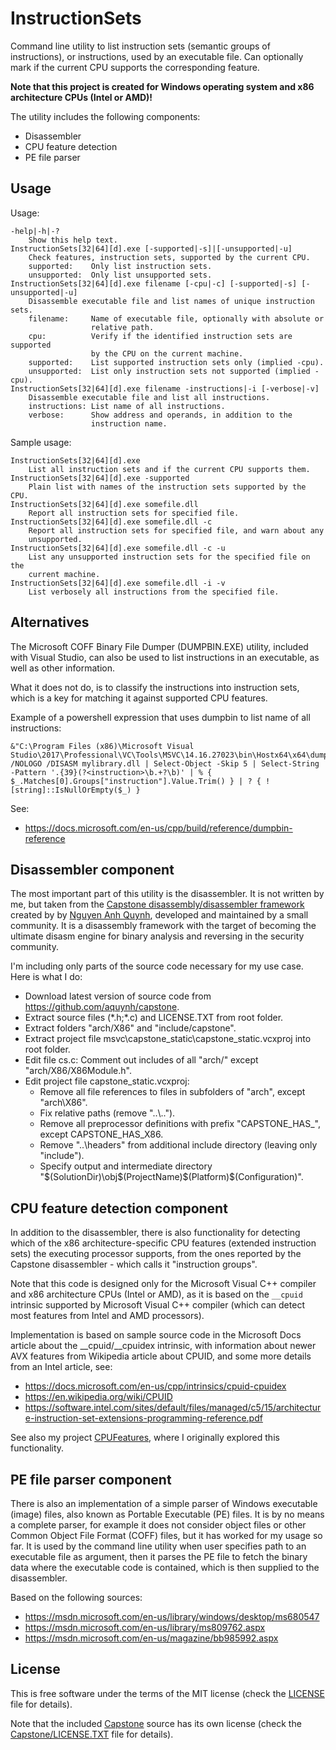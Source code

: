 # InstructionSets

Command line utility to list instruction sets (semantic groups of instructions),
or instructions, used by an executable file. Can optionally mark if the current
CPU supports the corresponding feature.

**Note that this project is created for Windows operating system and x86 architecture CPUs (Intel or AMD)!**

The utility includes the following components:
* Disassembler
* CPU feature detection
* PE file parser

## Usage

Usage:

```
-help|-h|-?
    Show this help text.
InstructionSets[32|64][d].exe [-supported|-s]|[-unsupported|-u]
    Check features, instruction sets, supported by the current CPU.
    supported:    Only list instruction sets.
    unsupported:  Only list unsupported sets.
InstructionSets[32|64][d].exe filename [-cpu|-c] [-supported|-s] [-unsupported|-u]
    Disassemble executable file and list names of unique instruction sets.
    filename:     Name of executable file, optionally with absolute or
                  relative path.
    cpu:          Verify if the identified instruction sets are supported
                  by the CPU on the current machine.
    supported:    List supported instruction sets only (implied -cpu).
    unsupported:  List only instruction sets not supported (implied -cpu).
InstructionSets[32|64][d].exe filename -instructions|-i [-verbose|-v]
    Disassemble executable file and list all instructions.
    instructions: List name of all instructions.
    verbose:      Show address and operands, in addition to the
                  instruction name.
```

Sample usage:

```
InstructionSets[32|64][d].exe
    List all instruction sets and if the current CPU supports them.
InstructionSets[32|64][d].exe -supported
    Plain list with names of the instruction sets supported by the CPU.
InstructionSets[32|64][d].exe somefile.dll
    Report all instruction sets for specified file.
InstructionSets[32|64][d].exe somefile.dll -c
    Report all instruction sets for specified file, and warn about any
    unsupported.
InstructionSets[32|64][d].exe somefile.dll -c -u
    List any unsupported instruction sets for the specified file on the
    current machine.
InstructionSets[32|64][d].exe somefile.dll -i -v
    List verbosely all instructions from the specified file.
```

## Alternatives

The Microsoft COFF Binary File Dumper (DUMPBIN.EXE) utility, included with Visual Studio,
can also be used to list instructions in an executable, as well as other information.

What it does not do, is to classify the instructions into instruction sets, which is
a key for matching it against supported CPU features.

Example of a powershell expression that uses dumpbin to list name of all instructions:

```
&"C:\Program Files (x86)\Microsoft Visual Studio\2017\Professional\VC\Tools\MSVC\14.16.27023\bin\Hostx64\x64\dumpbin.exe" /NOLOGO /DISASM mylibrary.dll | Select-Object -Skip 5 | Select-String -Pattern '.{39}(?<instruction>\b.+?\b)' | % { $_.Matches[0].Groups["instruction"].Value.Trim() } | ? { ![string]::IsNullOrEmpty($_) }
```

See:
* https://docs.microsoft.com/en-us/cpp/build/reference/dumpbin-reference

## Disassembler component

The most important part of this utility is the disassembler. It is not written by me,
but taken from the [Capstone disassembly/disassembler framework](https://github.com/aquynh/capstone)
created by by [Nguyen Anh Quynh](https://github.com/aquynh), developed and maintained by a small community.
It is a disassembly framework with the target of becoming the ultimate disasm engine for
binary analysis and reversing in the security community.

I'm including only parts of the source code necessary for my use case. Here is what I do:
* Download latest version of source code from https://github.com/aquynh/capstone.
* Extract source files (\*.h;\*.c) and LICENSE.TXT from root folder.
* Extract folders "arch/X86" and "include/capstone".
* Extract project file msvc\capstone_static\capstone_static.vcxproj into root folder.
* Edit file cs.c: Comment out includes of all "arch/" except "arch/X86/X86Module.h".
* Edit project file capstone_static.vcxproj:
    * Remove all file references to files in subfolders of "arch", except "arch\X86".
    * Fix relative paths (remove "..\\..").
    * Remove all preprocessor definitions with prefix "CAPSTONE_HAS_", except CAPSTONE_HAS_X86.
    * Remove "..\headers" from additional include directory (leaving only "include").
    * Specify output and intermediate directory "$(SolutionDir)\obj\$(ProjectName)\$(Platform)\$(Configuration)\".

## CPU feature detection component

In addition to the disassembler, there is also functionality for detecting which of the
x86 architecture-specific CPU features (extended instruction sets) the executing processor
supports, from the ones reported by the Capstone disassembler - which calls it "instruction groups".

Note that this code is designed only for the Microsoft Visual C++ compiler and x86 architecture CPUs (Intel or AMD),
as it is based on the `__cpuid` intrinsic supported by Microsoft Visual C++ compiler
(which can detect most features from Intel and AMD processors).

Implementation is based on sample source code in the Microsoft Docs article about the __cpuid/__cpuidex
intrinsic, with information about newer AVX features from Wikipedia article about CPUID, and
some more details from an Intel article, see:
* https://docs.microsoft.com/en-us/cpp/intrinsics/cpuid-cpuidex
* https://en.wikipedia.org/wiki/CPUID
* https://software.intel.com/sites/default/files/managed/c5/15/architecture-instruction-set-extensions-programming-reference.pdf

See also my project [CPUFeatures](https://github.com/albertony/cpufeatures), where I originally
explored this functionality.

## PE file parser component

There is also an implementation of a simple parser of Windows executable (image) files,
also known as Portable Executable (PE) files. It is by no means a complete parser,
for example it does not consider object files or other Common Object File Format (COFF) files,
but it has worked for my usage so far. It is used by the command line utility
when user specifies path to an executable file as argument, then it parses the PE
file to fetch the binary data where the executable code is contained, which is then
supplied to the disassembler.

Based on the following sources:
* https://msdn.microsoft.com/en-us/library/windows/desktop/ms680547
* https://msdn.microsoft.com/en-us/library/ms809762.aspx
* https://msdn.microsoft.com/en-us/magazine/bb985992.aspx

## License

This is free software under the terms of the MIT license (check the [LICENSE](LICENSE) file for details).

Note that the included [Capstone](https://github.com/aquynh/capstone) source has its own license (check the [Capstone/LICENSE.TXT](Capstone/LICENSE.TXT) file for details).
